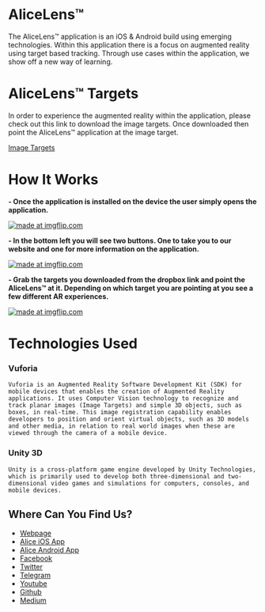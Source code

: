 # AliceLens™
  The AliceLens™ application is an iOS & Android build using emerging technologies. Within this application there is a focus on augmented reality using target based tracking. Through use cases within the application, we show off a new way of learning.
  
# AliceLens™ Targets
  In order to experience the augmented reality within the application, please check out this link to download the image targets. Once downloaded then point the AliceLens™ application at the image target.
     
   <a href="https://www.dropbox.com/sh/qfm3znk51hxiahv/AADVj2R5X70regY0sAumopdVa?dl=0" title="Image Targets Link"/>Image Targets</a>
     

# How It Works

**- Once the application is installed on the device the user simply opens the application.**

<a href="https://imgflip.com/gif/2c7itk"><img src="https://i.imgflip.com/2c7itk.gif" title="made at imgflip.com"/></a>

**- In the bottom left you will see two buttons. One to take you to our website and one for more information on the application.**

<a href="https://imgflip.com/gif/2c7ixt"><img src="https://i.imgflip.com/2c7ixt.gif" title="made at imgflip.com"/></a>

**- Grab the targets you downloaded from the dropbox link and point the AliceLens™ at it. Depending on which target you are pointing at you see a few different AR experiences.**

<a href="https://imgflip.com/gif/2c7imr"><img src="https://i.imgflip.com/2c7imr.gif" title="made at imgflip.com"/></a>

# Technologies Used

### Vuforia

```Vuforia is an Augmented Reality Software Development Kit (SDK) for mobile devices that enables the creation of Augmented Reality applications. It uses Computer Vision technology to recognize and track planar images (Image Targets) and simple 3D objects, such as boxes, in real-time. This image registration capability enables developers to position and orient virtual objects, such as 3D models and other media, in relation to real world images when these are viewed through the camera of a mobile device.```

### Unity 3D

```Unity is a cross-platform game engine developed by Unity Technologies, which is primarily used to develop both three-dimensional and two-dimensional video games and simulations for computers, consoles, and mobile devices.```


## Where Can You Find Us?

* [Webpage](https://leapwithalice.io)
* [Alice iOS App](https://itunes.apple.com/us/app/leap-with-alice/id1369587027?platform=iphone&preserveScrollPosition=true&platform=iphone&platform=iphone&platform=iphone#platform/iphone&platform=iphone&platform=iphone&platform=iphone)
* [Alice Android App](https://play.google.com/store/apps/details?id=com.lwa.demo)
* [Facebook](https://www.facebook.com/LeapWithAlice/?ref=br_rs)
* [Twitter](https://twitter.com/LeapWithAlice) 
* [Telegram](https://t.me/LWAlice)
* [Youtube](https://www.youtube.com/channel/UCrrw59HelHtZcLsNwUMCsIA?view_as=subscriber) 
* [Github](https://github.com/AlfonsoMorales/Leap-With-Alice-Demo)
* [Medium](https://medium.com/@LeapWithAlice)

